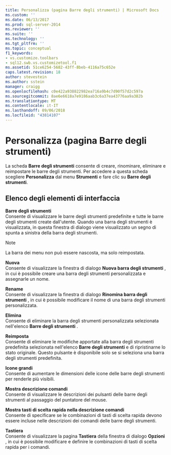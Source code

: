 ```yaml
---
title: Personalizza (pagina Barre degli strumenti) | Microsoft Docs
ms.custom: ''
ms.date: 06/13/2017
ms.prod: sql-server-2014
ms.reviewer: ''
ms.suite: ''
ms.technology: ''
ms.tgt_pltfrm: ''
ms.topic: conceptual
f1_keywords:
- vs.customize.toolbars
- sql12.swb.vs.customizetool.f1
ms.assetid: 51ce6254-5682-43ff-8beb-4116a75c652e
caps.latest.revision: 18
author: stevestein
ms.author: sstein
manager: craigg
ms.openlocfilehash: c0e422a938822982ea716a9b4c7d90f57d2c597a
ms.sourcegitcommit: 8ae6e6618a7e9186aab3c6a37ea43776aa9a382b
ms.translationtype: MT
ms.contentlocale: it-IT
ms.lasthandoff: 09/06/2018
ms.locfileid: "43814107"
---
```

# <a name="customize-toolbars-page"></a>Personalizza (pagina Barre degli strumenti)
  La scheda **Barre degli strumenti** consente di creare, rinominare, eliminare e reimpostare le barre degli strumenti. Per accedere a questa scheda scegliere **Personalizza** dal menu **Strumenti** e fare clic su **Barre degli strumenti**.  
  
## <a name="uielement-list"></a>Elenco degli elementi di interfaccia  
 **Barre degli strumenti**  
 Consente di visualizzare le barre degli strumenti predefinite e tutte le barre degli strumenti create dall'utente. Quando una barra degli strumenti è visualizzata, in questa finestra di dialogo viene visualizzato un segno di spunta a sinistra della barra degli strumenti.  
  
> [!NOTE]  
>  La barra dei menu non può essere nascosta, ma solo reimpostata.  
  
 **Nuova**  
 Consente di visualizzare la finestra di dialogo **Nuova barra degli strumenti** , in cui è possibile creare una barra degli strumenti personalizzata e assegnarle un nome.  
  
 **Rename**  
 Consente di visualizzare la finestra di dialogo **Rinomina barra degli strumenti** , in cui è possibile modificare il nome di una barra degli strumenti personalizzata.  
  
 **Elimina**  
 Consente di eliminare la barra degli strumenti personalizzata selezionata nell'elenco **Barre degli strumenti** .  
  
 **Reimposta**  
 Consente di eliminare le modifiche apportate alla barra degli strumenti predefinita selezionata nell'elenco **Barre degli strumenti** e di ripristinarne lo stato originale. Questo pulsante è disponibile solo se si seleziona una barra degli strumenti predefinita.  
  
 **Icone grandi**  
 Consente di aumentare le dimensioni delle icone delle barre degli strumenti per renderle più visibili.  
  
 **Mostra descrizione comandi**  
 Consente di visualizzare le descrizioni dei pulsanti delle barre degli strumenti al passaggio del puntatore del mouse.  
  
 **Mostra tasti di scelta rapida nella descrizione comandi**  
 Consente di specificare se le combinazioni di tasti di scelta rapida devono essere incluse nelle descrizioni dei comandi delle barre degli strumenti.  
  
 **Tastiera**  
 Consente di visualizzare la pagina **Tastiera** della finestra di dialogo **Opzioni** , in cui è possibile modificare e definire le combinazioni di tasti di scelta rapida per i comandi.  
  
  
